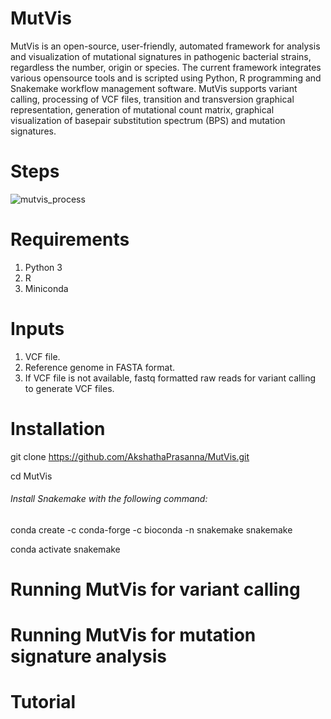 # MutVis

MutVis is an open-source, user-friendly, automated framework for analysis and visualization of mutational signatures in pathogenic bacterial strains, regardless the number, origin or species. 
The current framework integrates various opensource tools and is scripted using Python, R programming and Snakemake workflow management software. 
MutVis supports variant calling, processing of VCF files, transition and transversion graphical representation, generation of mutational count matrix, graphical visualization of basepair substitution spectrum (BPS) and mutation signatures.





# Steps

![mutvis_process](https://user-images.githubusercontent.com/53608357/99533707-53260580-29cc-11eb-8296-ece9ace7e94e.png)









# Requirements

1. Python 3
2. R
3. Miniconda



# Inputs

1. VCF file.
2. Reference genome in FASTA format.
3. If VCF file is not available, fastq formatted raw reads for variant calling to generate VCF files.



# Installation

git clone https://github.com/AkshathaPrasanna/MutVis.git

cd MutVis

###### Install Snakemake with the following command: 

conda create -c conda-forge -c bioconda -n snakemake snakemake

conda activate snakemake



# Running MutVis for variant calling






# Running MutVis for mutation signature analysis






# Tutorial














